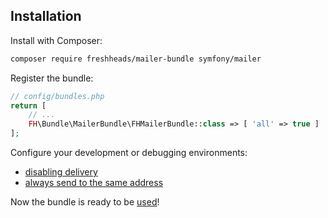 Installation
------------

Install with Composer:

```bash
composer require freshheads/mailer-bundle symfony/mailer
```

Register the bundle:

```php
// config/bundles.php
return [
    // ...
    FH\Bundle\MailerBundle\FHMailerBundle::class => [ 'all' => true ]
];
```

Configure your development or debugging environments:
* [disabling delivery](https://symfony.com/doc/current/mailer.html#disabling-delivery)
* [always send to the same address](https://symfony.com/doc/current/mailer.html#always-send-to-the-same-address)

Now the bundle is ready to be [used](usage.md)!
